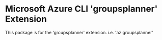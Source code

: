 Microsoft Azure CLI 'groupsplanner' Extension
==========================================

This package is for the 'groupsplanner' extension.
i.e. 'az groupsplanner'
